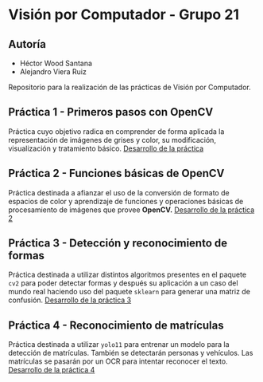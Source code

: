 # Visión por Computador - Grupo 21

## Autoría
- Héctor Wood Santana
- Alejandro Viera Ruiz

Repositorio para la realización de las prácticas de Visión por Computador.

## Práctica 1 - Primeros pasos con OpenCV

Práctica cuyo objetivo radica en comprender de forma aplicada la representación de imágenes de grises y color, su modificación, visualización y tratamiento básico. [Desarrollo de la práctica](./Practica_1/Practica1.md)

## Práctica 2 - Funciones básicas de OpenCV

Práctica destinada a afianzar el uso de la conversión de formato de espacios de color y aprendizaje de funciones y operaciones básicas de procesamiento de imágenes que provee **OpenCV.** [Desarrollo de la práctica 2](./Practica_2/Practica2.md)

## Práctica 3 - Detección y reconocimiento de formas

Práctica destinada a utilizar distintos algoritmos presentes en el paquete ``cv2`` para poder detectar formas y después su aplicación a un caso del mundo real haciendo uso del paquete ``sklearn`` para generar una matriz de confusión. [Desarrollo de la práctica 3](./Practica_3/Practica3.md)

## Práctica 4 - Reconocimiento de matrículas

Práctica destinada a utilizar ``yolo11`` para entrenar un modelo para la detección de matrículas. También se detectarán personas y vehículos. Las matrículas se pasarán por un OCR para intentar reconocer el texto. [Desarrollo de la práctica 4](./Practica_4/Practica4.md)
